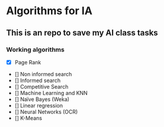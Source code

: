# Algorithms for IA

## This is an repo to save my AI class tasks

### Working algorithms

- [X] Page Rank
- [] Non informed search
- [] Informed search
- [] Competitive Search
- [] Machine Learning and KNN
- [] Naïve Bayes (Weka) 
- [] Linear regression 
- [] Neural Networks (OCR)
- [] K-Means